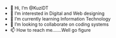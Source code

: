 - 👋 Hi, I’m @KuziDT
- 👀 I’m interested in Digital and Web designing
- 🌱 I’m currently learning Information Technology
- 💞️ I’m looking to collaborate on coding systems
- 📫 How to reach me.......Well go figure

<!---
KuziDT/KuziDT is a ✨ special ✨ repository because its `README.md` (this file) appears on your GitHub profile.
You can click the Preview link to take a look at your changes.
--->
